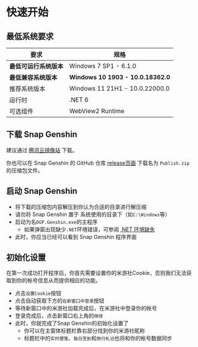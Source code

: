 # 快速开始

## 最低系统要求
|要求|规格|
|-|-|
|**最低可运行系统版本**|Windows 7 SP1 - 6.1.0|
|**最低兼容系统版本**|**Windows 10 1903 - 10.0.18362.0**|  
|推荐系统版本|Windows 11 21H1 - 10.0.22000.0|
|运行时|.NET 6|
|可选组件|WebView2 Runtime|

## 下载 Snap Genshin

建议通过 [腾讯云镜像站](https://download.snapgenshin.com/Publish.zip) 下载。

你也可以在 Snap Genshin 的 GitHub 仓库 [release页面](https://github.com/DGP-Studio/Snap.Genshin/releases) 下载名为 `Publish.zip` 的压缩包文件。

## 启动 Snap Genshin

- 将下载的压缩包内容解压到你认为合适的目录进行解压缩
- 请勿将 Snap Genshin 置于 系统使用的目录下（如`C:\Windows`等）
- 启动为名`DGP.Genshin.exe`的主程序
  - 如果弹窗出现缺少`.NET`环境错误，可参阅 [.NET 环境缺失](./FAQ/dotNET-env.md)
- 此时，你应当已经可以看到 Snap Genshin 程序界面

## 初始化设置

在第一次成功打开程序后，你首先需要设置你的米游社Cookie，否则我们无法获取到你的帐号信息从而提供相应的功能。

- 点击`设置Cookie`按钮
- 点击自动获取下方的`在新窗口中登录`按钮
- 等待新窗口中的米游社加载完成后，在米游社中登录你的帐号
- 登录完成后，点击新窗口右上角的`继续`
- 此时，你就完成了Snap Genshin的初始化设置了
  - 你可以在主窗体标题栏靠右部分找到你的米游社昵称
  - 标题栏中的`实时便笺`、`每日签到`和`旅行札记`也将和你的帐号数据同步
